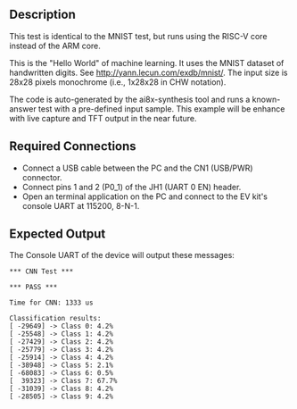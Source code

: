## Description

This test is identical to the MNIST test, but runs using the RISC-V core instead of the ARM core.

This is the "Hello World" of machine learning. It uses the MNIST dataset of handwritten digits. See http://yann.lecun.com/exdb/mnist/. The input size is 28x28 pixels monochrome (i.e., 1x28x28 in CHW notation).

The code is auto-generated by the ai8x-synthesis tool and runs a known-answer
test with a pre-defined input sample. This example will be enhance with live capture and TFT
output in the near future.

## Required Connections

-   Connect a USB cable between the PC and the CN1 (USB/PWR) connector.
-   Connect pins 1 and 2 (P0_1) of the JH1 (UART 0 EN) header.
-   Open an terminal application on the PC and connect to the EV kit's console UART at 115200, 8-N-1.

## Expected Output

The Console UART of the device will output these messages:

```
*** CNN Test ***

*** PASS ***

Time for CNN: 1333 us

Classification results:
[ -29649] -> Class 0: 4.2%
[ -25548] -> Class 1: 4.2%
[ -27429] -> Class 2: 4.2%
[ -25779] -> Class 3: 4.2%
[ -25914] -> Class 4: 4.2%
[ -38948] -> Class 5: 2.1%
[ -68083] -> Class 6: 0.5%
[  39323] -> Class 7: 67.7%
[ -31039] -> Class 8: 4.2%
[ -28505] -> Class 9: 4.2%
```

